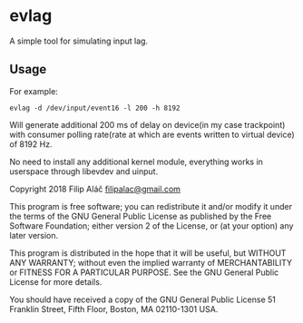 evlag
=====

A simple tool for simulating input lag.

Usage
-----

For example:
```
evlag -d /dev/input/event16 -l 200 -h 8192
```
Will generate additional 200 ms of delay on device(in my case trackpoint)
with consumer polling rate(rate at which are events written to virtual device)
of 8192 Hz.

No need to install any additional kernel module, everything
works in userspace through libevdev and uinput.


Copyright 2018 Filip Aláč <filipalac@gmail.com>

This program is free software; you can redistribute it and/or modify
it under the terms of the GNU General Public License as published by
the Free Software Foundation; either version 2 of the License, or
(at your option) any later version.

This program is distributed in the hope that it will be useful,
but WITHOUT ANY WARRANTY; without even the implied warranty of
MERCHANTABILITY or FITNESS FOR A PARTICULAR PURPOSE.  See the
GNU General Public License for more details.

You should have received a copy of the GNU General Public License 
51 Franklin Street, Fifth Floor, Boston, MA 02110-1301 USA.
